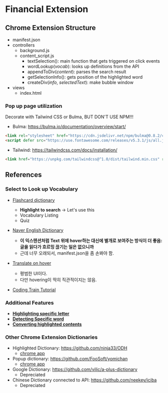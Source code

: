# Financial Extension

## Chrome Extension Structure
* manifest.json
* controllers
  * background.js
  * content_script.js
    * textSelection(): main function that gets triggered on click events
    * wordLookup(*vocab*): looks up definitions from the API
    * appendToDiv(*content*): parses the search result
    * getSelectionInfo(): gets position of the highlighted word 
    * createDiv(*info*, *selectedText*): make bubble window
* views
  * index.html

### Pop up page utilization
Decorate with Tailwind CSS or Bulma, BUT DON'T USE NPM!!!
* Bulma: https://bulma.io/documentation/overview/start/
```html
<link rel="stylesheet" href="https://cdn.jsdelivr.net/npm/bulma@0.8.2/css/bulma.min.css">
<script defer src="https://use.fontawesome.com/releases/v5.3.1/js/all.js"></script>
```

* Tailwind: https://tailwindcss.com/docs/installation/
```html
<link href="https://unpkg.com/tailwindcss@^1.0/dist/tailwind.min.css" rel="stylesheet">
```

## References

### Select to Look up Vocabulary
* [Flashcard dictionary](https://github.com/chuaweijie/Flashcard-Dictionary)
	* **Highlight to search** -> Let's use this
	* Vocabulary Listing
	* Quiz

* [Naver English Dictionary](https://github.com/skyisle/nendic-ext)
	* **이 익스텐션처럼 Text 위에 hover하는 대신에 별개로 보여주는 방식이 더 좋음: 글을 읽다가 흐르밍 끉기는 일은 없으니까**
	* 근데 너무 오래되서, manifest.json을 좀 손봐야 함. 

* [Translate on hover](https://github.com/artemave/translate_onhover)
	* 평범한 UI이다. 
	* 다만 hovering이 딱히 직관적이지는 않음. 

* [Coding Train Tutorial](https://github.com/CodingTrain/website/tree/master/CodingChallenges/CC_084_Word_Definition_Extension/JavaScript)



### Additional Features
* **[Highlighting specific letter](https://github.com/ds300/jetzt)**
* **[Detecting Specific word](https://github.com/panicsteve/cloud-to-butt)**
* **[Converting highlighted contents](https://github.com/adam-p/markdown-here)**

###  Other Chrome Extension Dictionaries
* Highlighted Dictionary: https://github.com/ninja33/ODH
	* [chrome app](https://chrome.google.com/webstore/detail/online-dictionary-helper/lppjdajkacanlmpbbcdkccjkdbpllajb?hl=en) 
* Popup dictionary: https://github.com/FooSoft/yomichan
	* [chrome app](https://chrome.google.com/webstore/detail/yomichan/ogmnaimimemjmbakcfefmnahgdfhfami)
* Google Dictionary: https://github.com/vilic/a-plus-dictionary
	* Depreciated
* Chinese Dictionary connected to API: https://github.com/neekey/iciba
	* Depreciated 
